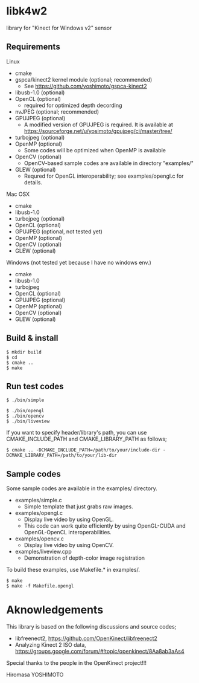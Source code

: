 # libk4w2
library for "Kinect for Windows v2" sensor

## Requirements

Linux
 - cmake
 - gspca/kinect2 kernel module (optional; recommended) 
   - See https://github.com/yoshimoto/gspca-kinect2
 - libusb-1.0 (optional)
 - OpenCL (optional)
   - required for optimized depth decording
 - nvJPEG (optional; recommended)
 - GPUJPEG (optional)
   - A modified version of GPUJPEG is required. 
   It is available at https://sourceforge.net/u/yosimoto/gpujpeg/ci/master/tree/
 - turbojpeg (optional)
 - OpenMP (optional)
   - Some codes will be optimized when OpenMP is available
 - OpenCV (optional)
   - OpenCV-based sample codes are available in directory "examples/"
 - GLEW (optional)
   - Requred for OpenGL interoperability; see examples/opengl.c for details.

Mac OSX
 - cmake
 - libusb-1.0 
 - turbojpeg (optional)
 - OpenCL (optional)
 - GPUJPEG (optional, not tested yet)
 - OpenMP (optional)
 - OpenCV (optional)
 - GLEW (optional)

Windows (not tested yet because I have no windows env.)
 - cmake
 - libusb-1.0
 - turbojpeg
 - OpenCL (optional)
 - GPUJPEG (optional)
 - OpenMP (optional)
 - OpenCV (optional)
 - GLEW (optional)

## Build & install

```
$ mkdir build
$ cd
$ cmake ..
$ make
```

## Run test codes

```
$ ./bin/simple
```

```
$ ./bin/opengl
$ ./bin/opencv
$ ./bin/liveview
```


If you want to specify header/library's path, you can use CMAKE_INCLUDE_PATH and CMAKE_LIBRARY_PATH as follows;
```
$ cmake .. -DCMAKE_INCLUDE_PATH=/path/to/your/include-dir -DCMAKE_LIBRARY_PATH=/path/to/your/lib-dir
```
## Sample codes

Some sample codes are available in the examples/ directory.
- examples/simple.c
  - Simple template that just grabs raw images.
- examples/opengl.c
  - Display live video by using OpenGL.
  - This code can work quite efficiently by using OpenGL-CUDA and OpenGL-OpenCL interoperabilities.
- examples/opencv.c
  - Display live video by using OpenCV.
- examples/liveview.cpp
  - Demonstration of depth-color image registration

To build these examples, use Makefile.* in examples/.
```
$ make
$ make -f Makefile.opengl
```

# Aknowledgements
This library is based on the following discussions and source codes;
- libfreenect2, https://github.com/OpenKinect/libfreenect2
- Analyzing Kinect 2 ISO data, https://groups.google.com/forum/#!topic/openkinect/8Aa8ab3aAs4

Special thanks to the people in the OpenKinect project!!!

Hiromasa YOSHIMOTO
